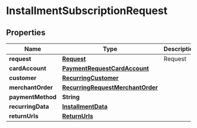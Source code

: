 
# InstallmentSubscriptionRequest

## Properties
Name | Type | Description | Notes
------------ | ------------- | ------------- | -------------
**request** | [**Request**](Request.md) | Request | 
**cardAccount** | [**PaymentRequestCardAccount**](PaymentRequestCardAccount.md) |  |  [optional]
**customer** | [**RecurringCustomer**](RecurringCustomer.md) |  |  [optional]
**merchantOrder** | [**RecurringRequestMerchantOrder**](RecurringRequestMerchantOrder.md) |  |  [optional]
**paymentMethod** | **String** |  | 
**recurringData** | [**InstallmentData**](InstallmentData.md) |  |  [optional]
**returnUrls** | [**ReturnUrls**](ReturnUrls.md) |  |  [optional]



